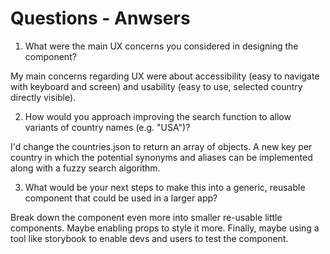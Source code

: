 # Questions - Anwsers

1. What were the main UX concerns you considered in designing the component?

My main concerns regarding UX were about accessibility (easy to navigate with keyboard and screen) and usability (easy to use, selected country directly visible).

2. How would you approach improving the search function to allow variants of country names (e.g. &quot;USA&quot;)?

I'd change the countries.json to return an array of objects. A new key per country in which the potential synonyms and aliases can be implemented along with a fuzzy search algorithm.

3. What would be your next steps to make this into a generic, reusable component that could be used in a larger app?

Break down the component even more into smaller re-usable little components.
Maybe enabling props to style it more.
Finally, maybe using a tool like storybook to enable devs and users to test the component.
